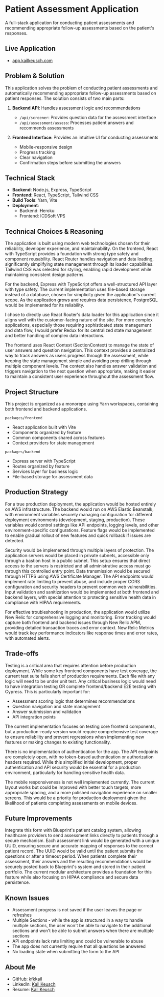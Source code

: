 # Patient Assessment Application

A full-stack application for conducting patient assessments and recommending appropriate follow-up assessments based on the patient's responses.

## Live Application

- [app.kailkeusch.com](https://app.kailkeusch.com)

## Problem & Solution

This application solves the problem of conducting patient assessments and automatically recommending appropriate follow-up assessments based on patient responses. The solution consists of two main parts:

1. **Backend API**: Handles assessment logic and recommendations

   - `/api/screener`: Provides question data for the assessment interface
   - `/api/assessment/assess`: Processes patient answers and recommends assessments

2. **Frontend Interface**: Provides an intuitive UI for conducting assessments
   - Mobile-responsive design
   - Progress tracking
   - Clear navigation
   - Confirmation steps before submitting the answers

## Technical Stack

- **Backend**: Node.js, Express, TypeScript
- **Frontend**: React, TypeScript, Tailwind CSS
- **Build Tools**: Yarn, Vite
- **Deployment**:
  - Backend: Heroku
  - Frontend: ICDSoft VPS

## Technical Choices & Reasoning

The application is built using modern web technologies chosen for their reliability, developer experience, and maintainability. On the frontend, React with TypeScript provides a foundation with strong type safety and component reusability. React Router handles navigation and data loading, significantly simplifying state management through its loader capabilities. Tailwind CSS was selected for styling, enabling rapid development while maintaining consistent design patterns.

For the backend, Express with TypeScript offers a well-structured API layer with type safety. The current implementation uses file-based storage instead of a database, chosen for simplicity given the application's current scope. As the application grows and requires data persistence, PostgreSQL would be implemented for its reliability.

I chose to directly use React Router's data loader for this application since it aligns well with the customer-facing nature of the site. For more complex applications, especially those requiring sophisticated state management and data flow, I would prefer Redux for its centralized state management and better handling of complex data interactions.

The frontend uses React Context (SectionContext) to manage the state of user answers and question navigation. This context provides a centralized way to track answers as users progress through the assessment, while keeping the state management simple and avoiding prop drilling through multiple component levels. The context also handles answer validation and triggers navigation to the next question when appropriate, making it easier to maintain a consistent user experience throughout the assessment flow.

## Project Structure

This project is organized as a monorepo using Yarn workspaces, containing both frontend and backend applications.

`packages/frontend`

- React application built with Vite
- Components organized by feature
- Common components shared across features
- Context providers for state management

`packages/backend`

- Express server with TypeScript
- Routes organized by feature
- Services layer for business logic
- File-based storage for assessment data

## Production Strategy

For a true production deployment, the application would be hosted entirely on AWS infrastructure. The backend would run on AWS Elastic Beanstalk, with environment variables securely managing configuration for different deployment environments (development, staging, production). These variables would control settings like API endpoints, logging levels, and other environment-specific configurations. Feature flags would be implemented to enable gradual rollout of new features and quick rollback if issues are detected.

Security would be implemented through multiple layers of protection. The application servers would be placed in private subnets, accessible only through a bastion host in a public subnet. This setup ensures that direct access to the servers is restricted and all administrative access must go through this controlled entry point. Data transmission would be secured through HTTPS using AWS Certificate Manager. The API endpoints would implement rate limiting to prevent abuse, and include proper CORS configuration and security headers to prevent common web vulnerabilities. Input validation and sanitization would be implemented at both frontend and backend layers, with special attention to protecting sensitive health data in compliance with HIPAA requirements.

For effective troubleshooting in production, the application would utilize New Relic for comprehensive logging and monitoring. Error tracking would capture both frontend and backend issues through New Relic APM, providing detailed transaction traces and error context. New Relic Metrics would track key performance indicators like response times and error rates, with automated alerts.

## Trade-offs

Testing is a critical area that requires attention before production deployment. While some key frontend components have test coverage, the current test suite falls short of production requirements. Each file with any logic will need to be under unit test. Any critical business logic would need to have integration testing OR complete frontend/backend E2E testing with Cypress. This is particularly important for:

- Assessment scoring logic that determines recommendations
- Question navigation and state management
- Answer submission and validation
- API integration points

The current implementation focuses on testing core frontend components, but a production-ready version would require comprehensive test coverage to ensure reliability and prevent regressions when implementing new features or making changes to existing functionality.

There is no implementation of authentication for the app. The API endpoints are completely open, with no token-based authentication or authorization headers required. While this simplified initial development, proper authentication and API security would be essential for a production environment, particularly for handling sensitive health data.

The mobile responsiveness is not well implemented currently. The current layout works but could be improved with better touch targets, more appropriate spacing, and a more polished navigation experience on smaller screens. This would be a priority for production deployment given the likelihood of patients completing assessments on mobile devices.

## Future Improvements

Integrate this form with Blueprint's patient catalog system, allowing healthcare providers to send assessment links directly to patients through a secure mechanism. Each assessment link would be generated with a unique UUID, ensuring secure and accurate mapping of responses to the correct patient record. The UUID would be valid until the patient submits the questions or after a timeout period. When patients complete their assessment, their answers and the resulting recommendations would be securely posted back to Blueprint's system and stored in their patient portfolio. The current modular architecture provides a foundation for this feature while also focusing on HIPAA compliance and secure data persistence.

## Known Issues

- Assessment progress is not saved if the user leaves the page or refreshes
- Multiple Sections - while the app is structured in a way to handle multiple sections, the user won't be able to navigate to the additional sections and won't be able to submit answers when there are multiple sections
- API endpoints lack rate limiting and could be vulnerable to abuse
- The app does not currently require that all questions be answered
- No loading state when submitting the form to the API

## About Me

- GitHub: [kfkkail](https://github.com/kfkkail)
- LinkedIn: [Kail Keusch](https://linkedin.com/in/kailkeusch)
- Resume: [Kail Keusch](https://app.kailkeusch.com/KailKeuschResume.pdf)
